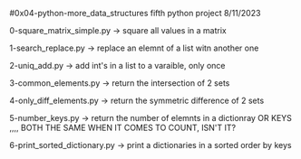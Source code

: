 #0x04-python-more_data_structures fifth python project 8/11/2023


0-square_matrix_simple.py -> square all values in a matrix


1-search_replace.py -> replace an elemnt of a list witn another one


2-uniq_add.py -> add int's in a list to a varaible, only once


3-common_elements.py -> return the intersection of 2 sets


4-only_diff_elements.py -> return the symmetric difference of 2 sets


5-number_keys.py -> return the number of elemnts in a dictionray OR KEYS ,,,, BOTH THE SAME WHEN IT COMES TO COUNT, ISN'T IT?


6-print_sorted_dictionary.py -> print a dictionaries in a sorted order by keys
